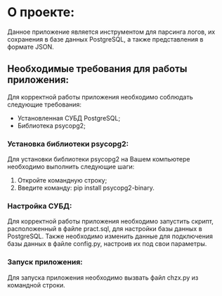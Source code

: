 # О проекте:

Данное приложение является инструментом для парсинга логов, их сохранения в базе данных PostgreSQL, а также представления в формате JSON. 

## Необходимые требования для работы приложения:

Для корректной работы приложения необходимо соблюдать следующие требования:

- Установленная СУБД PostgreSQL;
- Библиотека psycopg2;

### Установка библиотеки psycopg2:

Для установки библиотеки psycopg2 на Вашем компьютере необходимо выполнить следующие шаги:
 
1. Откройте командную строку;
2. Введите команду: pip install psycopg2-binary.

### Настройка СУБД:

Для корректной работы приложения необходимо запустить скрипт, расположенный в файле pract.sql, для настройки базы данных в PostgreSQL. Также необходимо изменить данные для подключения базы данных в файле config.py, настроив их под свои параметры.

### Запуск приложения:

Для запуска приложения необходимо вызвать файл chzx.py из командной строки.